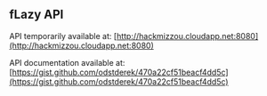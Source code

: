 fLazy API
--------

API temporarily available at:
[http://hackmizzou.cloudapp.net:8080](http://hackmizzou.cloudapp.net:8080)

API documentation available at:
[https://gist.github.com/odstderek/470a22cf51beacf4dd5c](https://gist.github.com/odstderek/470a22cf51beacf4dd5c)
